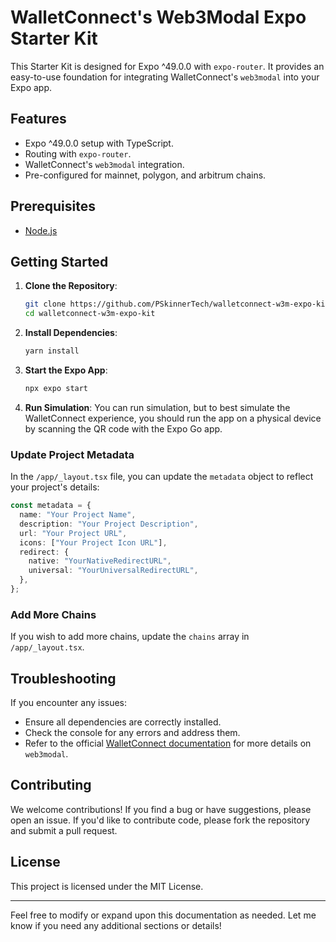 # WalletConnect's Web3Modal Expo Starter Kit

This Starter Kit is designed for Expo ^49.0.0 with `expo-router`. It provides an easy-to-use foundation for integrating WalletConnect's `web3modal` into your Expo app.

## Features

- Expo ^49.0.0 setup with TypeScript.
- Routing with `expo-router`.
- WalletConnect's `web3modal` integration.
- Pre-configured for mainnet, polygon, and arbitrum chains.

## Prerequisites

- [Node.js](https://nodejs.org/)

## Getting Started

1. **Clone the Repository**:

   ```bash
   git clone https://github.com/PSkinnerTech/walletconnect-w3m-expo-kit.git
   cd walletconnect-w3m-expo-kit
   ```

2. **Install Dependencies**:

   ```bash
   yarn install
   ```

3. **Start the Expo App**:

   ```bash
   npx expo start
   ```

4. **Run Simulation**:
   You can run simulation, but to best simulate the WalletConnect experience, you should run the app on a physical device by scanning the QR code with the Expo Go app.

### Update Project Metadata

In the `/app/_layout.tsx` file, you can update the `metadata` object to reflect your project's details:

```typescript
const metadata = {
  name: "Your Project Name",
  description: "Your Project Description",
  url: "Your Project URL",
  icons: ["Your Project Icon URL"],
  redirect: {
    native: "YourNativeRedirectURL",
    universal: "YourUniversalRedirectURL",
  },
};
```

### Add More Chains

If you wish to add more chains, update the `chains` array in `/app/_layout.tsx`.

## Troubleshooting

If you encounter any issues:

- Ensure all dependencies are correctly installed.
- Check the console for any errors and address them.
- Refer to the official [WalletConnect documentation](https://docs.walletconnect.com/web3modal/react-native/about) for more details on `web3modal`.

## Contributing

We welcome contributions! If you find a bug or have suggestions, please open an issue. If you'd like to contribute code, please fork the repository and submit a pull request.

## License

This project is licensed under the MIT License.

---

Feel free to modify or expand upon this documentation as needed. Let me know if you need any additional sections or details!

